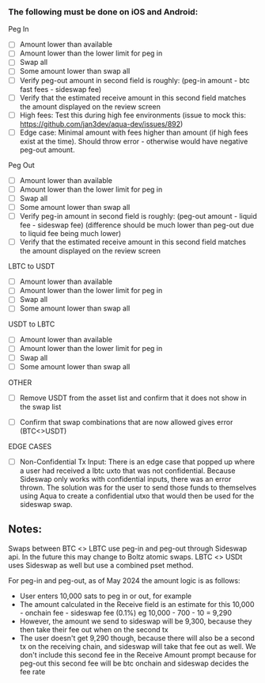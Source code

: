 ### The following must be done on iOS and Android:

Peg In
- [ ] Amount lower than available
- [ ] Amount lower than the lower limit for peg in
- [ ] Swap all
- [ ] Some amount lower than swap all
- [ ] Verify peg-out amount in second field is roughly: (peg-in amount - btc fast fees - sideswap fee)
- [ ] Verify that the estimated receive amount in this second field matches the amount displayed on the review screen
- [ ] High fees: Test this during high fee environments (issue to mock this: https://github.com/jan3dev/aqua-dev/issues/892)
- [ ] Edge case: Minimal amount with fees higher than amount (if high fees exist at the time). Should throw error - otherwise would have negative peg-out amount.

Peg Out
- [ ] Amount lower than available
- [ ] Amount lower than the lower limit for peg in
- [ ] Swap all
- [ ] Some amount lower than swap all
- [ ] Verify peg-in amount in second field is roughly: (peg-out amount - liquid fee - sideswap fee) 
  (difference should be much lower than peg-out due to liquid fee being much lower)
- [ ] Verify that the estimated receive amount in this second field matches the amount displayed on the review screen

LBTC to USDT
- [ ] Amount lower than available
- [ ] Amount lower than the lower limit for peg in
- [ ] Swap all
- [ ] Some amount lower than swap all

USDT to LBTC
- [ ] Amount lower than available
- [ ] Amount lower than the lower limit for peg in
- [ ] Swap all
- [ ] Some amount lower than swap all

OTHER
- [ ] Remove USDT from the asset list and confirm that it does not show in the swap list

- [ ] Confirm that swap combinations that are now allowed gives error (BTC<>USDT)

EDGE CASES

- [ ] Non-Confidential Tx Input: There is an edge case that popped up where a user had received a lbtc uxto that was not confidential. Because Sideswap only works with confidential inputs, there was an error thrown. The solution was for the user to send those funds to themselves using Aqua to create a confidential utxo that would then be used for the sideswap swap.

## Notes:
Swaps between BTC <> LBTC use peg-in and peg-out through Sideswap api. In the future this may change to Boltz atomic swaps.
LBTC <> USDt uses Sideswap as well but use a combined pset method.

For peg-in and peg-out, as of May 2024 the amount logic is as follows:
- User enters 10,000 sats to peg in or out, for example
- The amount calculated in the Receive field is an estimate for this 10,000 - onchain fee - sideswap fee (0.1%)
  eg 10,000 - 700 - 10 = 9,290
- However, the amount we send to sideswap will be 9,300, because they then take their fee out when on the second tx
- The user doesn't get 9,290 though, because there will also be a second tx on the receiving chain, and sideswap will take that fee out as well. We don't include this second fee in the Receive Amount prompt because for peg-out this second fee will be btc onchain and sideswap decides the fee rate

